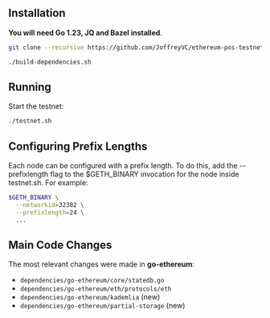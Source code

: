## Installation
 **You will need Go 1.23, JQ and Bazel installed**. 
 
```bash
git clone --recursive https://github.com/JoffreyVC/ethereum-pos-testnet.git
```

```bash
./build-dependencies.sh
```

## Running
Start the testnet:

```bash
./testnet.sh
```

## Configuring Prefix Lengths
Each node can be configured with a prefix length. To do this, add the --prefixlength flag to the $GETH_BINARY invocation for the node inside testnet.sh. For example:

```bash
$GETH_BINARY \
  --networkid=32382 \
  --prefixlength=24 \
  ...
```

## Main Code Changes

The most relevant changes were made in **go-ethereum**:

- `dependencies/go-ethereum/core/statedb.go`  
- `dependencies/go-ethereum/eth/protocols/eth`  
- `dependencies/go-ethereum/kademlia` (new)  
- `dependencies/go-ethereum/partial-storage` (new)  



